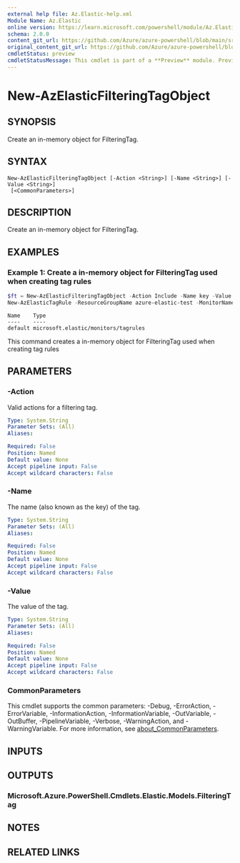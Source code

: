 ```yaml
---
external help file: Az.Elastic-help.xml
Module Name: Az.Elastic
online version: https://learn.microsoft.com/powershell/module/Az.Elastic/new-azelasticfilteringtagobject
schema: 2.0.0
content_git_url: https://github.com/Azure/azure-powershell/blob/main/src/Elastic/Elastic/help/New-AzElasticFilteringTagObject.md
original_content_git_url: https://github.com/Azure/azure-powershell/blob/main/src/Elastic/Elastic/help/New-AzElasticFilteringTagObject.md
cmdletStatus: preview
cmdletStatusMessage: This cmdlet is part of a **Preview** module. Preview versions aren't recommended for use in production environments. For more information, see https://aka.ms/azps-refstatus.
---
```


# New-AzElasticFilteringTagObject

## SYNOPSIS
Create an in-memory object for FilteringTag.

## SYNTAX

```
New-AzElasticFilteringTagObject [-Action <String>] [-Name <String>] [-Value <String>]
 [<CommonParameters>]
```

## DESCRIPTION
Create an in-memory object for FilteringTag.

## EXAMPLES

### Example 1: Create a in-memory object for FilteringTag used when creating tag rules
```powershell
$ft = New-AzElasticFilteringTagObject -Action Include -Name key -Value '1'
New-AzElasticTagRule -ResourceGroupName azure-elastic-test -MonitorName elastic-pwsh02 -LogRuleFilteringTag $ft
```

```output
Name    Type
----    ----
default microsoft.elastic/monitors/tagrules
```

This command creates a in-memory object for FilteringTag used when creating tag rules

## PARAMETERS

### -Action
Valid actions for a filtering tag.

```yaml
Type: System.String
Parameter Sets: (All)
Aliases:

Required: False
Position: Named
Default value: None
Accept pipeline input: False
Accept wildcard characters: False
```

### -Name
The name (also known as the key) of the tag.

```yaml
Type: System.String
Parameter Sets: (All)
Aliases:

Required: False
Position: Named
Default value: None
Accept pipeline input: False
Accept wildcard characters: False
```

### -Value
The value of the tag.

```yaml
Type: System.String
Parameter Sets: (All)
Aliases:

Required: False
Position: Named
Default value: None
Accept pipeline input: False
Accept wildcard characters: False
```

### CommonParameters
This cmdlet supports the common parameters: -Debug, -ErrorAction, -ErrorVariable, -InformationAction, -InformationVariable, -OutVariable, -OutBuffer, -PipelineVariable, -Verbose, -WarningAction, and -WarningVariable. For more information, see [about_CommonParameters](http://go.microsoft.com/fwlink/?LinkID=113216).

## INPUTS

## OUTPUTS

### Microsoft.Azure.PowerShell.Cmdlets.Elastic.Models.FilteringTag

## NOTES

## RELATED LINKS
